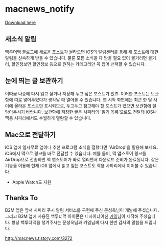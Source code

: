 # macnews_notify

[Download here](https://appsto.re/kr/rRRw6.i)  

## 새소식 알림  
백투더맥 블로그에 새로운 포스트가 올라오면 iOS의 알림센터를 통해 새 포스트에 대한 알림을 신속하게 받을 수 있습니다. 물론 모든 소식을 다 받을 필요 없이 볼거리면 볼거리, 할인정보면 할인정보 등으로 원하는 카테고리만 꼭 집어 선택할 수 있습니다.

## 눈에 띄는 글 보관하기  
이따금 나중에 다시 읽고 싶거나 저장해 두고 싶은 포스트가 있죠. 이러한 포스트는 보관함에 따로 넣어두었다가 생각날 때 열어볼 수 있습니다. 앱 시작 화면에는 최근 한 달 사이에 올라온 포스트만 표시되므로, 두고두고 참고해야 할 포스트가 있으면 보관함에 잘 담아두시기 바랍니다. 보관함에 저장한 글은 사파리의 '읽기 목록'으로도 전달돼 iOS나 맥용 사파리에서도 수월하게 열람할 수 있습니다.

## Mac으로 전달하기
iOS 앱에 일시무료 앱이나 추천 프로그램 소식을 접했다면 'AirDrop'을 활용해 보세요. iOS에서 맥으로 링크를 바로 전달할 수 있습니다. 예를 들어, 맥 앱스토어 링크를 AirDrop으로 전송하면 맥 앱스토어가 바로 열리면서 다운로드 준비가 완료됩니다. 같은 기능을 이용해 현재 iOS 앱에서 읽고 일는 포스트도 맥용 사파리에서 이어볼 수 있습니다.

- Apple Watch도 지원

## Thanks To
B2M 앱은 앞서 사파리 푸시 알림 서비스를 구현해 주신 문성욱님이 개발해 주셨습니다. 그리고 B2M 앱에 사용된 백투더맥 아이콘은 디자이너이신 [카일](http://krevony.github.io)님이 제작해 주셨습니다. 항상 백투더맥을 챙겨주시는 문성욱님과 카일님께 다시 한번 감사의 말씀을 드립니다.  

http://macnews.tistory.com/3272  
